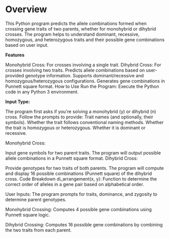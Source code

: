 # Overview
This Python program predicts the allele combinations formed when crossing gene traits of two parents, whether for monohybrid or dihybrid crosses. The program helps to understand dominant, recessive, homozygous, and heterozygous traits and their possible gene combinations based on user input.

**Features**

Monohybrid Cross: For crosses involving a single trait.
Dihybrid Cross: For crosses involving two traits.
Predicts allele combinations based on user-provided genotype information.
Supports dominant/recessive and homozygous/heterozygous configurations.
Generates gene combinations in Punnett square format.
How to Use
Run the Program: Execute the Python code in any Python 3 environment.

**Input Type:**

The program first asks if you're solving a monohybrid (y) or dihybrid (n) cross.
Follow the prompts to provide:
Trait names (and optionally, their symbols).
Whether the trait follows conventional naming methods.
Whether the trait is homozygous or heterozygous.
Whether it is dominant or recessive.

Monohybrid Cross:


Input gene symbols for two parent traits.
The program will output possible allele combinations in a Punnett square format.
Dihybrid Cross:


Provide genotypes for two traits of both parents.
The program will compute and display 16 possible combinations (Punnett square) of the dihybrid cross.
Code Breakdown
di_arrangement(x, y): Function to determine the correct order of alleles in a gene pair based on alphabetical order.

User Inputs: The program prompts for traits, dominance, and zygosity to determine parent genotypes.

Monohybrid Crossing: Computes 4 possible gene combinations using Punnett square logic.

Dihybrid Crossing: Computes 16 possible gene combinations by combining the two traits from each parent.
